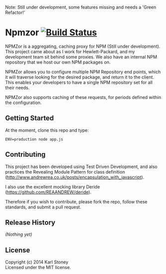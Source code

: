 Note:  Still under development, some features missing and needs a 'Green Refactor!'

# Npmzor [![Build Status](https://secure.travis-ci.org/Stono/Npmzor.png?branch=develop)](http://travis-ci.org/Stono/Npmzor)
NPMZor is a aggregating, caching proxy for NPM (Still under development).
This project came about as I work for Hewlett-Packard, and my development team sit behind some proxies.
We also have an internal NPM repository that we host our own NPM packages on.

NPMZor allows you to configure multiple NPM Repository end points, which it will traverse looking for the desired package, and return it to the client.  This enables your developers to have a single NPM repository set for all their needs.

NPMZor also supports caching of these requests, for periods defined within the configuration.

## Getting Started
At the moment, clone this repo and type:
```
ENV=production node app.js
```

## Contributing
This project has been developed using Test Driven Development, and also practices the Revealing Module Pattern for class definition (http://www.andrewrea.co.uk/posts/encapsulation_with_javascript).

I also use the excellent mocking library Deride (https://github.com/REAANDREW/deride).

Therefore if you wish to contribute, please fork the repo, follow these standards, and submit a pull request. 

## Release History
_(Nothing yet)_

## License
Copyright (c) 2014 Karl Stoney  
Licensed under the MIT license.
